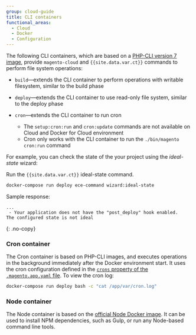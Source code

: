 ```yaml
---
group: cloud-guide
title: CLI containers
functional_areas:
  - Cloud
  - Docker
  - Configuration
---
```


The following CLI containers, which are based on a [PHP-CLI version 7 image][php-image], provide `magento-cloud` and `{{site.data.var.ct}}` commands to perform file system operations:

-  `build`—extends the CLI container to perform operations with writable filesystem, similar to the build phase
-  `deploy`—extends the CLI container to use read-only file system, similar to the deploy phase
-  `cron`—extends the CLI container to run cron

   -  The `setup:cron:run` and `cron:update` commands are not available on Cloud and Docker for Cloud environment
   -  Cron only works with the CLI container to run the `./bin/magento cron:run` command

For example, you can check the state of the your project using the _ideal-state_ wizard:

Run the `{{site.data.var.ct}}` ideal-state command.

```bash
docker-compose run deploy ece-command wizard:ideal-state
```

Sample response:

```terminal
...
 - Your application does not have the "post_deploy" hook enabled.
The configured state is not ideal
```
{: .no-copy}

### Cron container

The Cron container is based on PHP-CLI images, and executes operations in the background immediately after the Docker environment start. It uses the cron configuration defined in the [`crons` property of the `.magento.app.yaml` file][crons]. To view the cron log:

```bash
docker-compose run deploy bash -c "cat /app/var/cron.log"
```

### Node container

The Node container is based on the [official Node Docker image][node-image]. It can be used to install NPM dependencies, such as Gulp, or run any Node-based command line tools.

[crons]: {{site.baseurl}}/cloud/project/project-conf-files_magento-app.html#crons
[php-image]: https://hub.docker.com/r/magento/magento-cloud-docker-php
[node-image]: https://hub.docker.com/_/node/